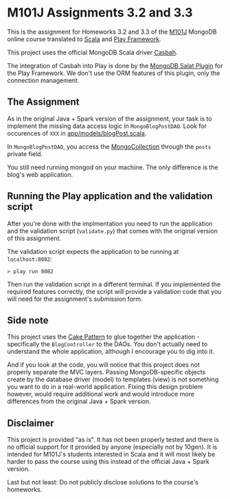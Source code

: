 M101J Assignments 3.2 and 3.3
=============================
This is the assignment for Homeworks 3.2 and 3.3 of the [M101J](https://education.10gen.com/) MongoDB online course translated to [Scala](http://www.scala-lang.org/) and [Play Framework](http://www.playframework.com/).

This project uses the official MongoDB Scala driver [Casbah](http://api.mongodb.org/scala/casbah/current/index.html).

The integration of Casbah into Play is done by the [MongoDB Salat Plugin](https://github.com/leon/play-salat) for the Play Framework.
We don't use the ORM features of this plugin, only the connection management.

The Assignment
--------------
As in the original Java + Spark version of the assignment, your task is to implement the missing data access logic
in `MongoBlogPostDAO`. Look for occurences of `XXX` in [app/models/blogPost.scala](app/models/blogPost.scala).

In `MongoBlogPostDAO`, you access the [MongoCollection](http://api.mongodb.org/scala/casbah/current/api/#com.mongodb.casbah.MongoCollection)
through the `posts` private field.

You still need running mongod on your machine. The only difference is the blog's web application.

Running the Play application and the validation script
------------------------------------------------------
After you're done with the implmentation you need to run the application and the validation script (`validate.py`) that
comes with the original version of this assignment.

The validation script expects the application to be running at `localhost:8082`:

	> play run 8082
	
Then run the validation script in a different terminal. If you implemented the required features correctly, the script
will provide a validation code that you will need for the assignment's submission form.

Side note
---------
This project uses the [Cake Pattern](http://jonasboner.com/2008/10/06/real-world-scala-dependency-injection-di/) to glue together the application - specifically the `BlogController` to the DAOs.
You don't actually need to understand the whole application, although I encourage you to dig into it.

And if you look at the code, you will notice that this project does not properly separate the MVC layers.
Passing MongoDB-specific objects create by the database driver (model) to templates (view) is not something
you want to do in a real-world application. Fixing this design problem however, would require additional work
and would introduce more differences from the original Java + Spark version. 


Disclaimer
----------
This project is provided "as is". It has not been properly tested and there is no official support for it
provided by anyone (especially not by 10gen). It is intended for M101J's students interested in Scala and
it will most likely be harder to pass the course using this instead of the official Java + Spark version.

Last but not least: Do not publicly disclose solutions to the course's homeworks.
